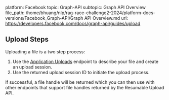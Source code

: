 platform: Facebook
topic: Graph-API
subtopic: Graph API Overview
file_path: /home/bhuang/nlp/rag-race-challenge2-2024/platform-docs-versions/Facebook_Graph-API/Graph API Overview.md
url: https://developers.facebook.com/docs/graph-api/guides/upload

## Upload Steps

Uploading a file is a two step process:

1. Use the [Application Uploads](https://developers.facebook.com/docs/graph-api/reference/application/uploads/) endpoint to describe your file and create an upload session.
2. Use the returned upload session ID to initiate the upload process.

If successful, a file handle will be returned which you can then use with other endpoints that support file handles returned by the Resumable Upload API.